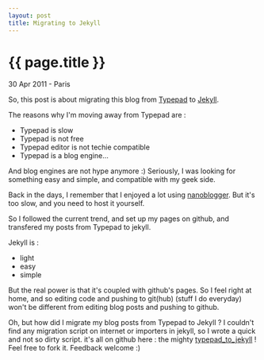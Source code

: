 ```yaml
---
layout: post
title: Migrating to Jekyll
---
```


# {{ page.title }}

<p class="meta"> 30 Apr 2011 - Paris</p>

So, this post is about migrating this blog from [Typepad](http://typepad.com)
to [Jekyll](http://jekyllrb.com/).

The reasons why I'm moving away from Typepad are :
* Typepad is slow
* Typepad is not free
* Typepad editor is not techie compatible
* Typepad is a blog engine...

And blog engines are not hype anymore :) Seriously, I was looking for something
easy and simple, and compatible with my geek side.

Back in the days, I remember that I enjoyed a lot using
[nanoblogger](http://nanoblogger.sourceforge.net/). But it's too slow, and you
need to host it yourself.

So I followed the current trend, and set up my pages on github, and transfered
my posts from Typepad to jekyll.

Jekyll is :
* light
* easy
* simple

But the real power is that it's coupled with github's pages. So I feel right at
home, and so editing code and pushing to git(hub) (stuff I do everyday) won't
be different from editing blog posts and pushing to github.

Oh, but how did I migrate my blog posts from Typepad to Jekyll ? I couldn't
find any migration script on internet or importers in jekyll, so I wrote a
quick and not so dirty script. it's all on github here : the mighty
[typepad_to_jekyll](https://github.com/dams/typepad_to_jekyll) ! Feel free to
fork it. Feedback welcome :)

